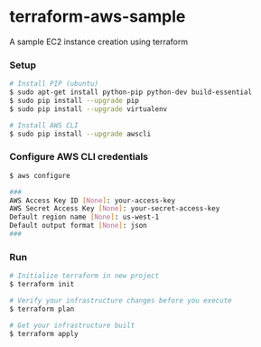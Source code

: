 # terraform-aws-sample
A sample EC2 instance creation using terraform

### Setup
```sh
# Install PIP (ubuntu)
$ sudo apt-get install python-pip python-dev build-essential
$ sudo pip install --upgrade pip
$ sudo pip install --upgrade virtualenv

# Install AWS CLI
$ sudo pip install --upgrade awscli
```

### Configure AWS CLI credentials
```sh
$ aws configure

###
AWS Access Key ID [None]: your-access-key
AWS Secret Access Key [None]: your-secret-access-key
Default region name [None]: us-west-1
Default output format [None]: json
###
```

### Run
```sh
# Initialize terraform in new project
$ terraform init

# Verify your infrastructure changes before you execute
$ terraform plan

# Get your infrastructure built
$ terraform apply
```
